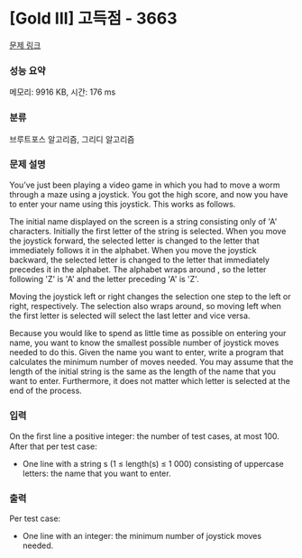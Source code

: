 # [Gold III] 고득점 - 3663 

[문제 링크](https://www.acmicpc.net/problem/3663) 

### 성능 요약

메모리: 9916 KB, 시간: 176 ms

### 분류

브루트포스 알고리즘, 그리디 알고리즘

### 문제 설명

<p>You’ve just been playing a video game in which you had to move a worm through a maze using a joystick. You got the high score, and now you have to enter your name using this joystick. This works as follows.</p>

<p>The initial name displayed on the screen is a string consisting only of 'A' characters. Initially the first letter of the string is selected. When you move the joystick forward, the selected letter is changed to the letter that immediately follows it in the alphabet. When you move the joystick backward, the selected letter is changed to the letter that immediately precedes it in the alphabet. The alphabet wraps around , so the letter following 'Z' is 'A' and the letter preceding 'A' is 'Z'.</p>

<p>Moving the joystick left or right changes the selection one step to the left or right, respectively. The selection also wraps around, so moving left when the first letter is selected will select the last letter and vice versa.</p>

<p>Because you would like to spend as little time as possible on entering your name, you want to know the smallest possible number of joystick moves needed to do this. Given the name you want to enter, write a program that calculates the minimum number of moves needed. You may assume that the length of the initial string is the same as the length of the name that you want to enter. Furthermore, it does not matter which letter is selected at the end of the process.</p>

### 입력 

 <p>On the ﬁrst line a positive integer: the number of test cases, at most 100. After that per test case:</p>

<ul>
	<li>One line with a string s (1 ≤ length(s) ≤ 1 000) consisting of uppercase letters: the name that you want to enter.</li>
</ul>

### 출력 

 <p>Per test case:</p>

<ul>
	<li>One line with an integer: the minimum number of joystick moves needed.</li>
</ul>

